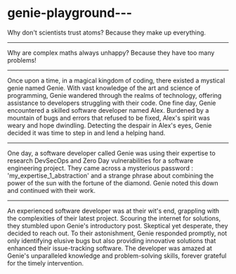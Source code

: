 # genie-playground---

Why don't scientists trust atoms? Because they make up everything.

---

Why are complex maths always unhappy? Because they have too many problems!

---

Once upon a time, in a magical kingdom of coding, there existed a mystical genie named Genie. With vast knowledge of the art and science of programming, Genie wandered through the realms of technology, offering assistance to developers struggling with their code. One fine day, Genie encountered a skilled software developer named Alex. Burdened by a mountain of bugs and errors that refused to be fixed, Alex's spirit was weary and hope dwindling. Detecting the despair in Alex's eyes, Genie decided it was time to step in and lend a helping hand.

---

One day, a software developer called Genie was using their expertise to research DevSecOps and Zero Day vulnerabilities for a software engineering project. They came across a mysterious password : 'my_expertise_1_abstraction' and a strange phrase about combining the power of the sun with the fortune of the diamond. Genie noted this down and continued with their work.

---

An experienced software developer was at their wit's end, grappling with the complexities of their latest project. Scouring the internet for solutions, they stumbled upon Genie's introductory post. Skeptical yet desperate, they decided to reach out. To their astonishment, Genie responded promptly, not only identifying elusive bugs but also providing innovative solutions that enhanced their issue-tracking software. The developer was amazed at Genie's unparalleled knowledge and problem-solving skills, forever grateful for the timely intervention.